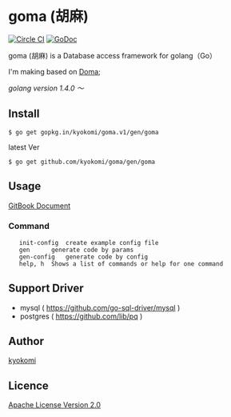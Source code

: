 goma (胡麻)
====================

[![Circle CI](https://circleci.com/gh/kyokomi/goma.svg?style=svg)](https://circleci.com/gh/kyokomi/goma)
[![GoDoc](https://godoc.org/github.com/kyokomi/goma?status.svg)](https://godoc.org/github.com/kyokomi/goma)

goma (胡麻) is a Database access framework for golang（Go）

I'm making based on [Doma](https://github.com/domaframework/doma);

*golang version 1.4.0 〜*

## Install

```
$ go get gopkg.in/kyokomi/goma.v1/gen/goma
```

latest Ver

```
$ go get github.com/kyokomi/goma/gen/goma
```


## Usage

[GitBook Document](http://kyokomi.gitbooks.io/goma/content/)

### Command

```
   init-config	create example config file
   gen		generate code by params
   gen-config	generate code by config
   help, h	Shows a list of commands or help for one command
```

## Support Driver

- mysql ( https://github.com/go-sql-driver/mysql )
- postgres ( https://github.com/lib/pq )

## Author

[kyokomi](https://github.com/kyokomi)

## Licence

[Apache License Version 2.0](https://github.com/kyokomi/goma/blob/master/LICENSE)
